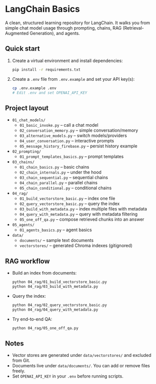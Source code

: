 # LangChain Basics

A clean, structured learning repository for LangChain. It walks you from simple chat model usage through prompting, chains, RAG (Retrieval-Augmented Generation), and agents.

## Quick start

1. Create a virtual environment and install dependencies:

   ```bash
   pip install -r requirements.txt
   ```

2. Create a `.env` file from `.env.example` and set your API key(s):

   ```bash
   cp .env.example .env
   # Edit .env and set OPENAI_API_KEY
   ```

## Project layout

- `01_chat_models/`
  - `01_basic_invoke.py` – call a chat model
  - `02_conversation_memory.py` – simple conversation/memory
  - `03_alternative_models.py` – switch models/providers
  - `04_user_conversation.py` – interactive prompts
  - `05_message_history_firebase.py` – persist history example
- `02_prompting/`
  - `01_prompt_templates_basics.py` – prompt templates
- `03_chains/`
  - `01_chain_basics.py` – basic chains
  - `02_chain_internals.py` – under the hood
  - `03_chain_sequential.py` – sequential chains
  - `04_chain_parallel.py` – parallel chains
  - `05_chain_conditional.py` – conditional chains
- `04_rag/`
  - `01_build_vectorstore_basic.py` – index one file
  - `02_query_vectorstore_basic.py` – query the index
  - `03_build_with_metadata.py` – index multiple files with metadata
  - `04_query_with_metadata.py` – query with metadata filtering
  - `05_one_off_qa.py` – compose retrieved chunks into an answer
- `05_agents/`
  - `01_agents_basics.py` – agent basics
- `data/`
  - `documents/` – sample text documents
  - `vectorstores/` – generated Chroma indexes (gitignored)

## RAG workflow

- Build an index from documents:

  ```bash
  python 04_rag/01_build_vectorstore_basic.py
  python 04_rag/03_build_with_metadata.py
  ```

- Query the index:

  ```bash
  python 04_rag/02_query_vectorstore_basic.py
  python 04_rag/04_query_with_metadata.py
  ```

- Try end-to-end QA:

  ```bash
  python 04_rag/05_one_off_qa.py
  ```

## Notes

- Vector stores are generated under `data/vectorstores/` and excluded from Git.
- Documents live under `data/documents/`. You can add or remove files freely.
- Set `OPENAI_API_KEY` in your `.env` before running scripts.
